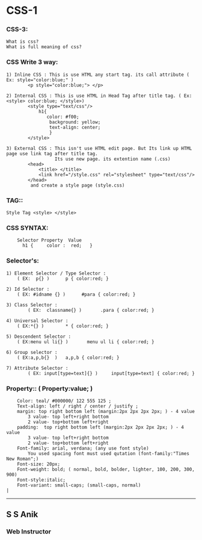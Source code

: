 # CSS-1

### CSS-3:
	What is css?
	What is full meaning of css?

### CSS Write 3 way:
	1) Inline CSS : This is use HTML any start tag. its call attribute ( Ex: style="color:blue;" )
			<p style="color:blue;"> </p>

	2) Internal CSS : This is use HTML in Head Tag after title tag. ( Ex: <style> color:blue; </style>)
			<style type="text/css"/>
			    h1{
			       color: #f00;
			        background: yellow;
			        text-align: center;
			        }
			</style>

	3) External CSS : This isn't use HTML edit page. But Its link up HTML page use link tag after title tag.
	            	  Its use new page. its extention name (.css)
			<head>
				<title> </title>
				<link href="/style.css" rel="stylesheet" type="text/css"/>
			</head>
			 and create a style page (style.css)

### TAG::
	Style Tag <style> </style>

### CSS SYNTAX: 
		Selector Property  Value
		  h1 {     color :  red;   }

### Selector's:
	1) Element Selector / Type Selector :
 	    ( EX:  p{} )      p { color:red; }

	2) Id Selector :
   	    ( EX: #idname {} )      #para { color:red; }

	3) Class Selector :
     	    ( EX:  classname{} )       .para { color:red; }

	4) Universal Selector :
   	    ( EX:*{} )        * { color:red; }
	
	5) Descendent Selector :
   	    ( EX:menu ul li{} )       menu ul li { color:red; }

	6) Group selector :
 	    ( EX:a,p,b{}  )	  a,p,b { color:red; }

	7) Attribute Selector :
    	    ( EX: input[type=text]{} )     input[type=text] { color:red; }

### Property:: ( Property:value; )
		Color: teal/ #000000/ 122 555 125 ;
		Text-align: left / right / center / justify ; 
		margin: top right bottom left (margin:2px 2px 2px 2px; ) - 4 value
			3 value- top left+right bottom
			2 value- top+bottom left+right
		padding:  top right bottom left (margin:2px 2px 2px 2px; ) - 4 value
			3 value- top left+right bottom
			2 value- top+bottom left+right
		Font-family: arial, verdana; (any use font style)
			You used spacing font must used qutation (font-family:"Times New Roman";)
		Font-size: 20px;
		Font-weight: bold; ( normal, bold, bolder, lighter, 100, 200, 300, 900)
		Font-style:italic;
		Font-variant: small-caps; (small-caps, normal)
	|
 
 ***
  ## S S Anik
  ### Web Instructor
